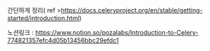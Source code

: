 
간단하게 정리( ref >https://docs.celeryproject.org/en/stable/getting-started/introduction.html)


노션링크 : https://www.notion.so/pozalabs/Introduction-to-Celery-774821357efc4d05b13456bbc29efdc1


